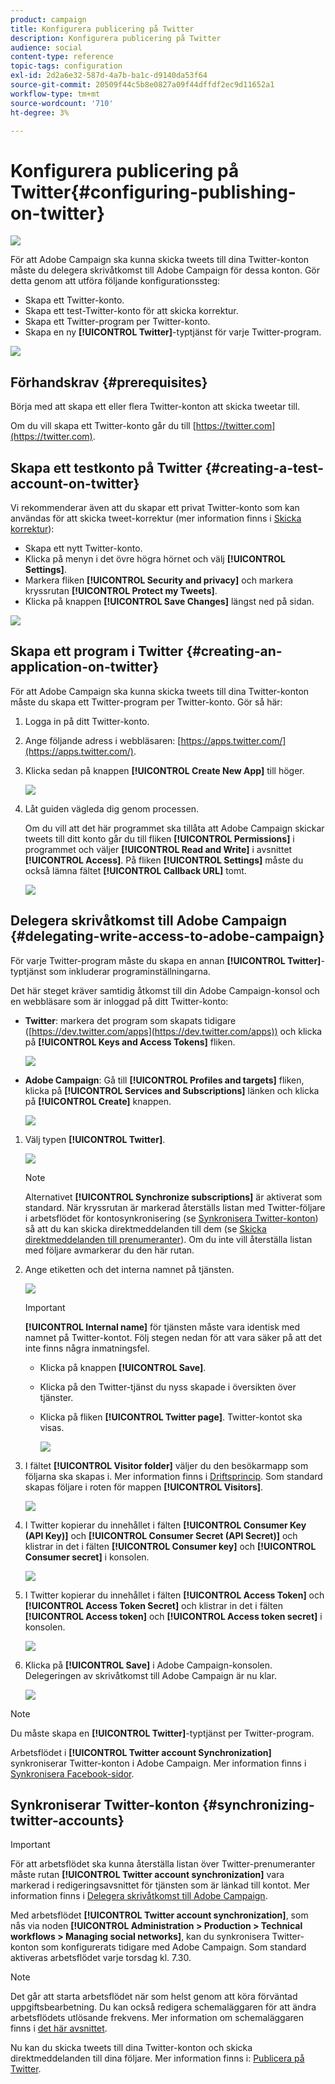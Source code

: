 ```yaml
---
product: campaign
title: Konfigurera publicering på Twitter
description: Konfigurera publicering på Twitter
audience: social
content-type: reference
topic-tags: configuration
exl-id: 2d2a6e32-587d-4a7b-ba1c-d9140da53f64
source-git-commit: 20509f44c5b8e0827a09f44dffdf2ec9d11652a1
workflow-type: tm+mt
source-wordcount: '710'
ht-degree: 3%

---
```


# Konfigurera publicering på Twitter{#configuring-publishing-on-twitter}

![](../../assets/v7-only.svg)

För att Adobe Campaign ska kunna skicka tweets till dina Twitter-konton måste du delegera skrivåtkomst till Adobe Campaign för dessa konton. Gör detta genom att utföra följande konfigurationssteg:

* Skapa ett Twitter-konto.
* Skapa ett test-Twitter-konto för att skicka korrektur.
* Skapa ett Twitter-program per Twitter-konto.
* Skapa en ny **[!UICONTROL Twitter]**-typtjänst för varje Twitter-program.

![](assets/social_diagram_twitter_service.png)

## Förhandskrav {#prerequisites}

Börja med att skapa ett eller flera Twitter-konton att skicka tweetar till.

Om du vill skapa ett Twitter-konto går du till [https://twitter.com](https://twitter.com).

## Skapa ett testkonto på Twitter {#creating-a-test-account-on-twitter}

Vi rekommenderar även att du skapar ett privat Twitter-konto som kan användas för att skicka tweet-korrektur (mer information finns i [Skicka korrektur](../../social/using/publishing-on-twitter.md#sending-the-proof)):

* Skapa ett nytt Twitter-konto.
* Klicka på menyn i det övre högra hörnet och välj **[!UICONTROL Settings]**.
* Markera fliken **[!UICONTROL Security and privacy]** och markera kryssrutan **[!UICONTROL Protect my Tweets]**.
* Klicka på knappen **[!UICONTROL Save Changes]** längst ned på sidan.

![](assets/social_twitter_test_page.png)

## Skapa ett program i Twitter {#creating-an-application-on-twitter}

För att Adobe Campaign ska kunna skicka tweets till dina Twitter-konton måste du skapa ett Twitter-program per Twitter-konto. Gör så här:

1. Logga in på ditt Twitter-konto.
1. Ange följande adress i webbläsaren: [https://apps.twitter.com/](https://apps.twitter.com/).
1. Klicka sedan på knappen **[!UICONTROL Create New App]** till höger.

   ![](assets/social_create_twitter_app_001.png)

1. Låt guiden vägleda dig genom processen.

   Om du vill att det här programmet ska tillåta att Adobe Campaign skickar tweets till ditt konto går du till fliken **[!UICONTROL Permissions]** i programmet och väljer **[!UICONTROL Read and Write]** i avsnittet **[!UICONTROL Access]**. På fliken **[!UICONTROL Settings]** måste du också lämna fältet **[!UICONTROL Callback URL]** tomt.

   ![](assets/social_create_twitter_app_002.png)

## Delegera skrivåtkomst till Adobe Campaign {#delegating-write-access-to-adobe-campaign}

För varje Twitter-program måste du skapa en annan **[!UICONTROL Twitter]**-typtjänst som inkluderar programinställningarna.

Det här steget kräver samtidig åtkomst till din Adobe Campaign-konsol och en webbläsare som är inloggad på ditt Twitter-konto:

* **Twitter**: markera det program som skapats tidigare ([https://dev.twitter.com/apps](https://dev.twitter.com/apps)) och klicka på  **[!UICONTROL Keys and Access Tokens]** fliken.

   ![](assets/social_twitter_service_002.png)

* **Adobe Campaign**: Gå till  **[!UICONTROL Profiles and targets]** fliken, klicka på  **[!UICONTROL Services and Subscriptions]** länken och klicka på  **[!UICONTROL Create]** knappen.

   ![](assets/social_twitter_service_007.png)

1. Välj typen **[!UICONTROL Twitter]**.

   ![](assets/social_twitter_service_008.png)

   >[!NOTE]
   >
   >Alternativet **[!UICONTROL Synchronize subscriptions]** är aktiverat som standard. När kryssrutan är markerad återställs listan med Twitter-följare i arbetsflödet för kontosynkronisering (se [Synkronisera Twitter-konton](#synchronizing-twitter-accounts)) så att du kan skicka direktmeddelanden till dem (se [Skicka direktmeddelanden till prenumeranter](../../social/using/publishing-on-twitter.md#sending-direct-messages-to-subscribers)). Om du inte vill återställa listan med följare avmarkerar du den här rutan.

1. Ange etiketten och det interna namnet på tjänsten.

   ![](assets/social_twitter_service_009.png)

   >[!IMPORTANT]
   >
   >**[!UICONTROL Internal name]** för tjänsten måste vara identisk med namnet på Twitter-kontot. Följ stegen nedan för att vara säker på att det inte finns några inmatningsfel.

   * Klicka på knappen **[!UICONTROL Save]**.
   * Klicka på den Twitter-tjänst du nyss skapade i översikten över tjänster.
   * Klicka på fliken **[!UICONTROL Twitter page]**.  Twitter-kontot ska visas.

      ![](assets/social_twitter_service_010.png)

1. I fältet **[!UICONTROL Visitor folder]** väljer du den besökarmapp som följarna ska skapas i. Mer information finns i [Driftsprincip](../../social/using/publishing-on-twitter.md#operating-principle). Som standard skapas följare i roten för mappen **[!UICONTROL Visitors]**.

   ![](assets/social_twitter_service_010_b.png)

1. I Twitter kopierar du innehållet i fälten **[!UICONTROL Consumer Key (API Key)]** och **[!UICONTROL Consumer Secret (API Secret)]** och klistrar in det i fälten **[!UICONTROL Consumer key]** och **[!UICONTROL Consumer secret]** i konsolen.

   ![](assets/social_twitter_service_012.png)

1. I Twitter kopierar du innehållet i fälten **[!UICONTROL Access Token]** och **[!UICONTROL Access Token Secret]** och klistrar in det i fälten **[!UICONTROL Access token]** och **[!UICONTROL Access token secret]** i konsolen.

   ![](assets/social_twitter_service_013.png)

1. Klicka på **[!UICONTROL Save]** i Adobe Campaign-konsolen. Delegeringen av skrivåtkomst till Adobe Campaign är nu klar.

   ![](assets/social_twitter_service_014.png)

>[!NOTE]
>
>Du måste skapa en **[!UICONTROL Twitter]**-typtjänst per Twitter-program.

Arbetsflödet i **[!UICONTROL Twitter account Synchronization]** synkroniserar Twitter-konton i Adobe Campaign. Mer information finns i [Synkronisera Facebook-sidor](../../social/using/publishing-on-facebook-walls.md#synchronizing-facebook-pages).

## Synkroniserar Twitter-konton {#synchronizing-twitter-accounts}

>[!IMPORTANT]
>
>För att arbetsflödet ska kunna återställa listan över Twitter-prenumeranter måste rutan **[!UICONTROL Twitter account synchronization]** vara markerad i redigeringsavsnittet för tjänsten som är länkad till kontot. Mer information finns i [Delegera skrivåtkomst till Adobe Campaign](#delegating-write-access-to-adobe-campaign).

Med arbetsflödet **[!UICONTROL Twitter account synchronization]**, som nås via noden **[!UICONTROL Administration > Production > Technical workflows > Managing social networks]**, kan du synkronisera Twitter-konton som konfigurerats tidigare med Adobe Campaign. Som standard aktiveras arbetsflödet varje torsdag kl. 7.30.

>[!NOTE]
>
>Det går att starta arbetsflödet när som helst genom att köra förväntad uppgiftsbearbetning. Du kan också redigera schemaläggaren för att ändra arbetsflödets utlösande frekvens. Mer information om schemaläggaren finns i [det här avsnittet](../../workflow/using/scheduler.md).

Nu kan du skicka tweets till dina Twitter-konton och skicka direktmeddelanden till dina följare. Mer information finns i: [Publicera på Twitter](../../social/using/publishing-on-twitter.md).
